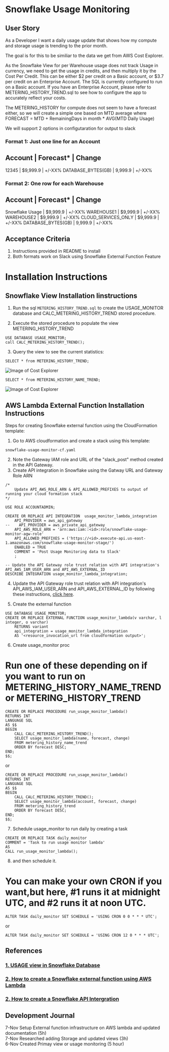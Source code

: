 # Snowflake Usage Monitoring
## User Story
As a Developer I want a daily usage update that shows how my compute and storage usage is trending to the prior month.

The goal is for this to be similiar to the data we get from AWS Cost Explorer.  

As the Snowflake View for per Warehouse usage does not track Usage in currency, we need to get the usage in credits, and then multiply it by the Cost Per Credit. 
This can be either $2 per credit on a Basic account, or $3.7 per credit on an Enterprise Account. The SQL is currently configured to run on a Basic account.
If you have an Enterprise Account, please refer to METERING_HISTORY_TREND.sql to see how to configure the app to accurately reflect your costs.

The METERING_HISTORY for compute does not seem to have a forecast either, so we will create a simple one based on MTD average where 
	FORECAST = MTD + RemainingDays in month * AVG(MTD Daily Usage)

We will support 2 options in configutaration for output to slack

### Format 1: Just one line for an Account

Account             | Forecast*    | Change
-------------------------------------------
12345               | $9,999.9     | +/-XX%
DATABASE_BYTES(GB)  | 9,999.9     | +/-XX%

### Format 2: One row for each Warehouse

Account             | Forecast*          | Change
-------------------------------------------
Snowflake Usage     | $9,999.9           | +/-XX%
WAREHOUSE1          | $9,999.9           | +/-XX%
WAREHOUSE2          | $9,999.9           | +/-XX%
CLOUD_SERVICES_ONLY | $9,999.9           | +/-XX%
DATABASE_BYTES(GB)  | 9,999.9            | +/-XX%


## Acceptance Criteria
1. Instructions provided in README to install
2. Both formats work on Slack using Snowflake External Function Feature


# Installation Instructions

## Snowflake View Installation Iinstructions
1. Run the sql `METERING_HISTORY_TREND.sql` to create the USAGE_MONITOR database and CALC_METERING_HISTORY_TREND stored procedure.

2. Execute the stored procedure to populate the view METERING_HISTORY_TREND
```
USE DATABASE USAGE_MONITOR; 
call CALC_METERING_HISTORY_TREND();
```

3. Query the view to see the current statistics: 
```
SELECT * from METERING_HISTORY_TREND;
```
![Image of Cost Explorer](https://github.com/jimzucker/snowflake-usage-monitor/blob/main/images/METRIC_HISTORY_TREND.png)

```
SELECT * from METERING_HISTORY_NAME_TREND;
```
![Image of Cost Explorer](https://github.com/jimzucker/snowflake-usage-monitor/blob/main/images/METRIC_HISTORY_NAME_TREND.png)





## AWS Lambda External Function Installation Instructions
Steps for creating Snowflake external function using the CloudFormation template:

1. Go to AWS cloudformation and create a stack using this template:
```
snowflake-usage-monitor-cf.yaml
```
2. Note the Gateway IAM role and URL of the "slack_post" method created in the API Gateway.
3. Create API integration in Snowflake using the Gatway URL and Gateway Role ARN

```
/*
    Update API_AWS_ROLE_ARN & API_ALLOWED_PREFIXES to output of running your cloud formation stack
*/

USE ROLE ACCOUNTADMIN;

CREATE OR REPLACE API INTEGRATION  usage_monitor_lambda_integration
    API_PROVIDER = aws_api_gateway
--    API_PROVIDER = aws_private_api_gateway 
    API_AWS_ROLE_ARN = 'arn:aws:iam::<id>:role/snowflake-usage-monitor-agw-role'
    API_ALLOWED_PREFIXES = ('https://<id>.execute-api.us-east-1.amazonaws.com/snowflake-usage-monitor-stage/')
    ENABLED = TRUE
    COMMENT = 'Post Usage Monitoring data to Slack'
    ;

-- Update the API Gateway role trust relation with API integration's API_AWS_IAM_USER_ARN and API_AWS_EXTERNAL_ID
DESCRIBE INTEGRATION usage_monitor_lambda_integration;
```

4. Update the API Gateway role trust relation with API integration's API_AWS_IAM_USER_ARN and API_AWS_EXTERNAL_ID by following these instructions, [click here](https://docs.snowflake.com/en/sql-reference/external-functions-creating-aws-common-api-integration-proxy-link.html).


5. Create the external function
```
USE DATABASE USAGE_MONITOR;
CREATE OR REPLACE EXTERNAL FUNCTION usage_monitor_lambda(v varchar, l integer, o varchar)
    RETURNS variant
    api_integration = usage_monitor_lambda_integration
    AS '<resource_invocation_url from cloudformation output>';
```


6. Create usage_monitor proc 

# Run one of these depending on if you want to run on METERING_HISTORY_NAME_TREND or METERING_HISTORY_TREND
```
CREATE OR REPLACE PROCEDURE run_usage_monitor_lambda()
RETURNS INT
LANGUAGE SQL
AS $$
BEGIN
    CALL CALC_METERING_HISTORY_TREND();
    SELECT usage_monitor_lambda(name, forecast, change) 
    FROM metering_history_name_trend
    ORDER BY forecast DESC;
END;
$$;
```
or 
```
CREATE OR REPLACE PROCEDURE run_usage_monitor_lambda()
RETURNS INT
LANGUAGE SQL
AS $$
BEGIN
    CALL CALC_METERING_HISTORY_TREND();
    SELECT usage_monitor_lambda(account, forecast, change) 
    FROM metering_history_trend
    ORDER BY forecast DESC;
END;
$$;
```

7. Schedule usage_monitor to run daily by creating a task
```
CREATE OR REPLACE TASK daily_monitor
COMMENT = 'Task to run usage monitor lambda'
AS
CALL run_usage_monitor_lambda();

```

8. and then schedule it. 
# You can make your own CRON if you want,but here,  #1 runs it at midnight UTC, and #2 runs it at noon UTC.
```
ALTER TASK daily_monitor SET SCHEDULE = 'USING CRON 0 0 * * * UTC';
```
or
```
ALTER TASK daily_monitor SET SCHEDULE = 'USING CRON 12 0 * * * UTC';
```




## References

### [1. USAGE view in Snowflake Database](https://docs.snowflake.com/en/sql-reference/account-usage.html)

###	 [2. How to create a Snowflake external function using AWS Lambda](https://docs.snowflake.com/en/sql-reference/external-functions-creating-aws-template.html)

###	 [2. How to create a Snowflake API Intergration](https://docs.snowflake.com/en/sql-reference/sql/create-api-integration.html)



## Development Journal
7-Nov Setup External function infrastructure on AWS lambda and updated documentation (5h)<br>
7-Nov Researched adding Storage and updated views (3h)<br>
6-Nov Created Primay view or usage monitoring (5 hour)<br>